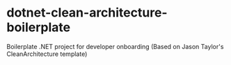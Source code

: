 # dotnet-clean-architecture-boilerplate
Boilerplate .NET project for developer onboarding (Based on Jason Taylor's CleanArchitecture template)
